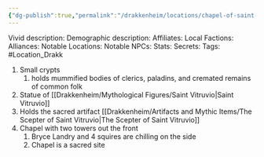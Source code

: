 ```yaml
---
{"dg-publish":true,"permalink":"/drakkenheim/locations/chapel-of-saint-brenna/"}
---
```



Vivid description: 
Demographic description: 
Affiliates: 
Local Factions: 
Alliances: 
Notable Locations: 
Notable NPCs: 
Stats: 
Secrets: 
Tags: #Location_Drakk 


1. Small crypts
	1. holds mummified bodies of clerics, paladins, and cremated remains of common folk
2. Statue of [[Drakkenheim/Mythological Figures/Saint Vitruvio\|Saint Vitruvio]]
3. Holds the sacred artifact [[Drakkenheim/Artifacts and Mythic Items/The Scepter of Saint Vitruvio\|The Scepter of Saint Vitruvio]]
4. Chapel with two towers out the front
	1. Bryce Landry and 4 squires are chilling on the side
	2. Chapel is a sacred site